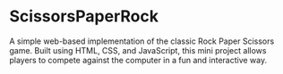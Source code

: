 # ScissorsPaperRock
A simple web-based implementation of the classic Rock Paper Scissors game. Built using HTML, CSS, and JavaScript, this mini project allows players to compete against the computer in a fun and interactive way.
